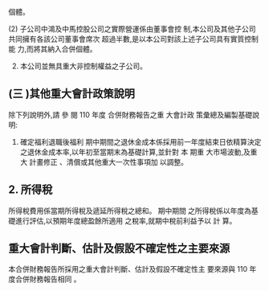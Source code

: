 個體。

(2) 子公司中鴻及中馬控股公司之實際營運係由董事會控 制,本公司及其他子公司共同擁有各該公司董事會席次 超過半數,是以本公司對該上述子公司具有實質控制能 力,而將其納入合併個體。

2. 本公司並無具重大非控制權益之子公司。

## (三 )其他重大會計政策說明

 除下列說明外,請 參 閱 110 年度 合併財務報告之重 大會計政 策彙總及編製基礎說明:
1. 確定福利退職後福利 期中期間之退休金成本係採用前一年度結束日依精算決定 之退休金成本率,以年初至當期末為基礎計算,並針對 本 期重 大市場波動,及重大 計畫修正 、清償或其他重大一次性事項加 以調整。

## 2. 所得稅

 所得稅費用係當期所得稅及遞延所得稅之總和。 期中期間 之所得稅係以年度為基礎進行評估,以預期年度總盈餘所適用 之稅率,就期中稅前利益予以 計 算。

## 重大會計判斷、估計及假設不確定性之主要來源

本合併財務報告所採用之重大會計判斷、估計及假設不確定性主 要來源與 110 年度合併財務報告相同 。